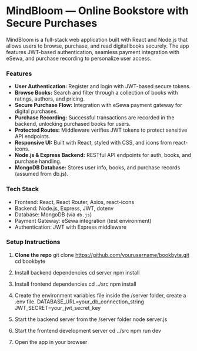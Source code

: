 # MindBloom — Online Bookstore with Secure Purchases

MindBloom is a full-stack web application built with React and Node.js that allows users to browse, purchase, and read digital books securely. The app features JWT-based authentication, seamless payment integration with eSewa, and purchase recording to personalize user access.



### Features

- **User Authentication:** Register and login with JWT-based secure tokens.
- **Browse Books:** Search and filter through a collection of books with ratings, authors, and pricing.
- **Secure Purchase Flow:** Integration with eSewa payment gateway for digital purchases.
- **Purchase Recording:** Successful transactions are recorded in the backend, unlocking purchased books for users.
- **Protected Routes:** Middleware verifies JWT tokens to protect sensitive API endpoints.
- **Responsive UI:** Built with React, styled with CSS, and icons from react-icons.
- **Node.js & Express Backend:** RESTful API endpoints for auth, books, and purchase handling.
- **MongoDB Database:** Stores user info, books, and purchase records (assumed from db.js).


### Tech Stack

- Frontend: React, React Router, Axios, react-icons
- Backend: Node.js, Express, JWT, dotenv
- Database: MongoDB (via `db.js`)
- Payment Gateway: eSewa integration (test environment)
- Authentication: JWT with Express middleware



### Setup Instructions

1. **Clone the repo**
git clone https://github.com/yourusername/bookbyte.git
cd bookbyte

2. Install backend dependencies
   cd server
  npm install

3. Install frontend dependencies
  cd ../src
  npm install

4. Create the environment variables file inside the /server folder, create a .env file.
  DATABASE_URL=your_db_connection_string
  JWT_SECRET=your_jwt_secret_key

5. Start the backend server from the /server folder
  node server.js

6. Start the frontend development server
  cd ../src
  npm run dev

8. Open the app in your browser






